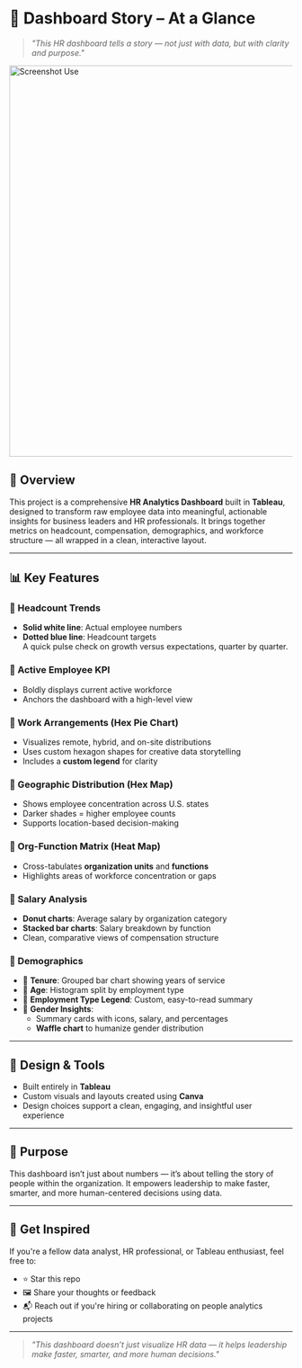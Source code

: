 # 📘 Dashboard Story – At a Glance

> _"This HR dashboard tells a story — not just with data, but with clarity and purpose."_
<img width="1366" height="696" alt="Screenshot Use" src="https://github.com/user-attachments/assets/2a20919b-74a5-427e-98a8-c6b3a6fcb0d4" />


## 🧭 Overview

This project is a comprehensive **HR Analytics Dashboard** built in **Tableau**, designed to transform raw employee data into meaningful, actionable insights for business leaders and HR professionals. It brings together metrics on headcount, compensation, demographics, and workforce structure — all wrapped in a clean, interactive layout.

---

## 📊 Key Features

### 🔹 Headcount Trends
- **Solid white line**: Actual employee numbers
- **Dotted blue line**: Headcount targets  
A quick pulse check on growth versus expectations, quarter by quarter.

### 🔹 Active Employee KPI
- Boldly displays current active workforce
- Anchors the dashboard with a high-level view

### 🔹 Work Arrangements (Hex Pie Chart)
- Visualizes remote, hybrid, and on-site distributions
- Uses custom hexagon shapes for creative data storytelling
- Includes a **custom legend** for clarity

### 🔹 Geographic Distribution (Hex Map)
- Shows employee concentration across U.S. states
- Darker shades = higher employee counts
- Supports location-based decision-making

### 🔹 Org-Function Matrix (Heat Map)
- Cross-tabulates **organization units** and **functions**
- Highlights areas of workforce concentration or gaps

### 🔹 Salary Analysis
- **Donut charts**: Average salary by organization category
- **Stacked bar charts**: Salary breakdown by function
- Clean, comparative views of compensation structure

### 🔹 Demographics

- 📌 **Tenure**: Grouped bar chart showing years of service
- 📌 **Age**: Histogram split by employment type
- 📌 **Employment Type Legend**: Custom, easy-to-read summary
- 📌 **Gender Insights**:
  - Summary cards with icons, salary, and percentages
  - **Waffle chart** to humanize gender distribution

---

## 🎨 Design & Tools
- Built entirely in **Tableau**
- Custom visuals and layouts created using **Canva**
- Design choices support a clean, engaging, and insightful user experience

---

## 🎯 Purpose

This dashboard isn’t just about numbers — it’s about telling the story of people within the organization. It empowers leadership to make faster, smarter, and more human-centered decisions using data.

---

## 🚀 Get Inspired

If you're a fellow data analyst, HR professional, or Tableau enthusiast, feel free to:
- ⭐ Star this repo  
- 🖼️ Share your thoughts or feedback  
- 📬 Reach out if you're hiring or collaborating on people analytics projects

---

> _"This dashboard doesn’t just visualize HR data — it helps leadership make faster, smarter, and more human decisions."_

